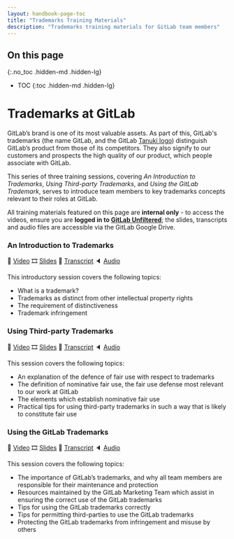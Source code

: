 ```yaml
---
layout: handbook-page-toc
title: "Trademarks Training Materials"
description: "Trademarks training materials for GitLab team members"
---
```


## On this page
{:.no_toc .hidden-md .hidden-lg}

- TOC
{:toc .hidden-md .hidden-lg}


# **Trademarks at GitLab**
GitLab’s brand is one of its most valuable assets. As part of this, GitLab's trademarks (the name GitLab, and the GitLab [Tanuki logo](https://about.gitlab.com/images/press/logo/png/gitlab-icon-rgb.png)) distinguish GitLab’s product from those of its competitors. They also signify to our customers and prospects the high quality of our product, which people associate with GitLab.

This series of three training sessions, covering _An Introduction to Trademarks_, _Using Third-party Trademarks_, and _Using the GitLab Trademark_, serves to introduce team members to key trademarks concepts relevant to their roles at GitLab.

All training materials featured on this page are **internal only** - to access the videos, ensure you are **logged in to [GitLab Unfiltered](https://www.youtube.com/channel/UCMtZ0sc1HHNtGGWZFDRTh5A)**; the slides, transcripts and audio files are accessible via the GitLab Google Drive. 

### **An Introduction to Trademarks**
🎥 <a href="https://youtu.be/aXb6AsWtKy0" target="_blank">Video</a> 🎞️ <a href="https://docs.google.com/presentation/d/10iMEUqsLvmbD2gR5IAlvEy04hVCWnep-3lNOXeg3PW0/edit?usp=sharing" target="_blank">Slides</a> 📃 <a href="https://docs.google.com/document/d/1G8Nkp9ywPtrpOPsqBaY4ivW6a69l2m17EEqAiKTdRWQ/edit?usp=sharing" target="_blank">Transcript</a> 🔈 <a href="https://drive.google.com/file/d/1VNI8KZ3T7wYMdlnhUqxWYI3pR52O0t0Y/view?usp=sharing" target="_blank">Audio</a>

This introductory session covers the following topics:
* What is a trademark?
* Trademarks as distinct from other intellectual property rights
* The requirement of distinctiveness
* Trademark infringement

### **Using Third-party Trademarks**
🎥 <a href="https://youtu.be/ZJigY-14vos" target="_blank">Video</a> 🎞️ <a href="https://docs.google.com/presentation/d/1rsBNMFnGTk-NNGKotCQxWy0kmcumU_MQXKncTkX6_tE/edit?usp=sharing" target="_blank">Slides</a> 📃 <a href="https://docs.google.com/document/d/13Qd7FGvUH907lkRWYtQy357PqSbxYyNIM6QSSiaryRs/edit?usp=sharing" target="_blank">Transcript</a> 🔈 <a href="https://drive.google.com/file/d/1YoR1_Zhmt4YtV_aERWdoaVoQWMRC3KXB/view?usp=sharing" target="_blank">Audio</a>

This session covers the following topics:
* An explanation of the defence of fair use with respect to trademarks
* The definition of nominative fair use, the fair use defense most relevant to our work at GitLab
* The elements which establish nominative fair use
* Practical tips for using third-party trademarks in such a way that is likely to constitute fair use

### **Using the GitLab Trademarks**
🎥 <a href="hhttps://youtu.be/McGuMLzzWOM" target="_blank">Video</a> 🎞️ <a href="https://docs.google.com/presentation/d/1D-p0U4RfbV8f5Fwpv71CqDrS9bKJuq6NLt6kV-ZFTDg/edit?usp=sharing" target="_blank">Slides</a> 📃 <a href="https://docs.google.com/document/d/1eb8EO9FIsrvuZD2CQ3G1C117ESUdlkaKLsK57k3QUIQ/edit?usp=sharing" target="_blank">Transcript</a> 🔈 <a href="https://drive.google.com/file/d/1ZgKXjC6Nnnpw04J53O0s3mFDSb4esulK/view?usp=sharing" target="_blank">Audio</a>

This session covers the following topics:
* The importance of GitLab’s trademarks, and why all team members are responsible for their maintenance and protection
* Resources maintained by the GitLab Marketing Team which assist in ensuring the correct use of the GitLab trademarks
* Tips for using the GitLab trademarks correctly
* Tips for permitting third-parties to use the GitLab trademarks
* Protecting the GitLab trademarks from infringement and misuse by others

